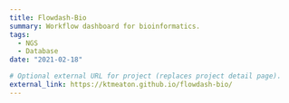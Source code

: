 ```yaml
---
title: Flowdash-Bio
summary: Workflow dashboard for bioinformatics.
tags:
  - NGS
  - Database
date: "2021-02-18"

# Optional external URL for project (replaces project detail page).
external_link: https://ktmeaton.github.io/flowdash-bio/
---
```

